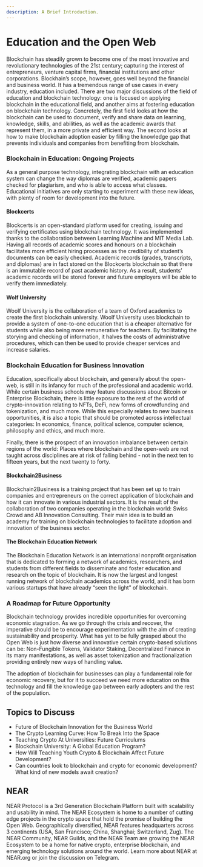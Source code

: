 ```yaml
---
description: A Brief Introduction.
---
```


# Education and the Open Web

Blockchain has steadily grown to become one of the most innovative and revolutionary technologies of the 21st century; capturing the interest of entrepreneurs, venture capital firms, financial institutions and other corporations. Blockhain’s scope, however, goes well beyond the financial and business world. It has a tremendous range of use cases in every industry, education included. There are two major discussions of the field of education and blockchain technology: one is focused on applying blockchain in the educational field, and another aims at fostering education on blockchain technology. Concretely, the first field looks at how the blockchain can be used to document, verify and share data on learning, knowledge, skills, and abilities, as well as the academic awards that represent them, in a more private and efficient way. The second looks at how to make blockchain adoption easier by filling the knowledge gap that prevents individuals and companies from benefiting from blockchain.

### Blockchain in Education: Ongoing Projects

As a general purpose technology, integrating blockchain with an education system can change the way diplomas are verified, academic papers checked for plagiarism, and who is able to access what classes. Educational initiatives are only starting to experiment with these new ideas, with plenty of room for development into the future.

#### Blockcerts

Blockcerts is an open-standard platform used for creating, issuing and verifying certificates using blockchain technology. It was implemented thanks to the collaboration between Learning Machine and MIT Media Lab. Having all records of academic scores and honours on a blockchain facilitates more efficient hiring processes as the credibility of student’s documents can be easily checked. Academic records (grades, transcripts, and diplomas) are in fact stored on the Blockcerts blockchain so that there is an immutable record of past academic history. As a result, students’ academic records will be stored forever and future employers will be able to verify them immediately.

#### Wolf University

Woolf University is the collaboration of a team of Oxford academics to create the first blockchain university. Woolf University uses blockchain to provide a system of one-to-one education that is a cheaper alternative for students while also being more remunerative for teachers. By facilitating the storying and checking of information, it halves the costs of administrative procedures, which can then be used to provide cheaper services and increase salaries.

### Blockchain Education for Business Innovation

Education, specifically about blockchain, and generally about the open-web, is still in its infancy for much of the professional and academic world. While certain business schools may feature discussions about Bitcoin or Enterprise Blockchain, there is little exposure to the rest of the world of crypto-innovation relating to NFTs, DeFi, new forms of crowdfunding and tokenization, and much more. While this especially relates to new business opportunities, it is also a topic that should be promoted across intellectual categories: In economics, finance, political science, computer science, philosophy and ethics, and much more.&#x20;

Finally, there is the prospect of an innovation imbalance between certain regions of the world: Places where blockchain and the open-web are not taught across disciplines are at risk of falling behind - not in the next ten to fifteen years, but the next twenty to forty.

#### Blockchain2Business

Blockchain2Business is a training project that has been set up to train companies and entrepreneurs on the correct application of blockchain and how it can innovate in various industrial sectors. It is the result of the collaboration of two companies operating in the blockchain world: Swiss Crowd and AB Innovation Consulting. Their main idea is to build an academy for training on blockchain technologies to facilitate adoption and innovation of the business sector.

#### The Blockchain Education Network

The Blockchain Education Network is an international nonprofit organisation that is dedicated to forming a network of academics, researchers, and students from different fields to disseminate and foster education and research on the topic of blockchain. It is now the largest and longest running network of blockchain academics across the world, and it has born various startups that have already “seen the light” of blockchain.

### A Roadmap for Future Opportunity

Blockchain technology provides incredible opportunities for overcoming economic stagnation. As we go through the crisis and recover, the imperative should be to encourage experimentation with the aim of creating sustainability and prosperity. What has yet to be fully grasped about the Open Web is just how diverse and innovative certain crypto-based solutions can be: Non-Fungible Tokens, Validator Staking, Decentralized Finance in its many manifestations, as well as asset tokenization and fractionalization providing entirely new ways of handling value.&#x20;

The adoption of blockchain for businesses can play a fundamental role for economic recovery, but for it to succeed we need more education on this technology and fill the knowledge gap between early adopters and the rest of the population.

## Topics to Discuss

* Future of Blockchain Innovation for the Business World
* The Crypto Learning Curve: How To Break Into the Space
* Teaching Crypto At Universities: Future Curriculums
* Blockchain University: A Global Education Program?
* How Will Teaching Youth Crypto & Blockchain Affect Future Development?
* Can countries look to blockchain and crypto for economic development? What kind of new models await creation?

## NEAR

NEAR Protocol is a 3rd Generation Blockchain Platform built with scalability and usability in mind. The NEAR Ecosystem is home to a number of cutting edge projects in the crypto space that hold the promise of building the Open Web. Geographically diversified, NEAR features headquarters across 3 continents (USA, San Francisco; China, Shanghai; Switzerland, Zug). The NEAR Community, NEAR Guilds, and the NEAR Team are growing the NEAR Ecosystem to be a home for native crypto, enterprise blockchain, and emerging technology solutions around the world. Learn more about NEAR at NEAR.org or join the discussion on Telegram.

